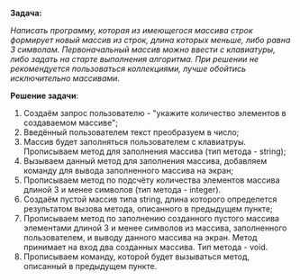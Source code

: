 **Задача:** 

*Написать программу, которая из имеющегося массива строк формирует новый массив из строк, длина которых меньше, либо равна 3 символам. Первоначальный массив можно ввести с клавиатуры, либо задать на старте выполнения алгоритма. При решении не рекомендуется пользоваться коллекциями, лучше обойтись исключительно массивами*.

**Решение задачи**:

1. Создаём запрос пользователю - "укажите количество элементов в создаваемом массиве";
2. Введённый пользователем текст преобразуем в число;
3. Массив будет заполняться пользователем с клавиатруы. Прописываем метод для заполнения массива (тип метода - string);
4. Вызываем данный метод для заполнения массива, добавляем команду для вывода заполненного массива на экран;
5. Прописываем метод по подсчёту количества элементов массива длиной 3 и менее символов (тип метода - integer). 
6. Создаём пустой массив типа string, длина которого определется результатом вызова метода, описанного в предыдущем пункте;
7. Прописываем метод по заполнению созданного пустого массива элементами длиной 3 и менее символов из массива, заполненного пользователем, и выводу данного массива на экран. Метод принимает на вход два созданных массива. Тип метода - void.
8. Прописываем команду, которой будет вызываться метод, описанный в предыдущем пункте.
